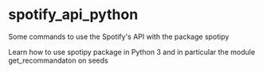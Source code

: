 # spotify_api_python
Some commands to use the Spotify's API with the package spotipy

Learn how to use spotipy package in Python 3 and in particular the module get_recommandaton on seeds
